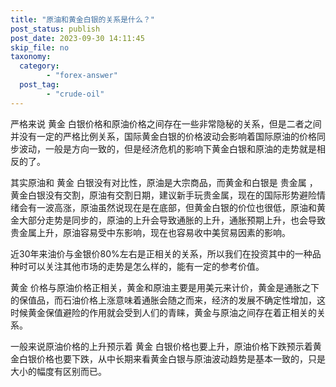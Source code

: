 ```yaml
---
title: "原油和黄金白银的关系是什么？"
post_status: publish
post_date: 2023-09-30 14:11:45
skip_file: no
taxonomy:
  category:
        - "forex-answer"
  post_tag:
        - "crude-oil"
---
```


严格来说 黄金 白银价格和原油价格之间存在一些非常隐秘的关系，但是二者之间并没有一定的严格比例关系，国际黄金白银的价格波动会影响着国际原油的价格同步波动，一般是方向一致的，但是经济危机的影响下黄金白银和原油的走势就是相反的了。

其实原油和 黄金 白银没有对比性，原油是大宗商品，而黄金和白银是 贵金属 ，黄金白银没有交割，原油有交割日期，建议新手玩贵金属，现在的国际形势避险情绪会有一波高涨，原油虽然说现在是在底部，但黄金白银的价位也很低，原油和黄金大部分走势是同步的，原油的上升会导致通胀的上升，通胀预期上升，也会导致贵金属上升，原油容易受中东影响，现在也容易收中美贸易因素的影响。

近30年来油价与金银价80%左右是正相关的关系，所以我们在投资其中的一种品种时可以关注其他市场的走势是怎么样的，能有一定的参考价值。

黄金 价格与原油价格正相关，黄金和原油主要是用美元来计价，黄金是通胀之下的保值品，而石油价格上涨意味着通胀会随之而来，经济的发展不确定性增加，这时候黄金保值避险的作用就会受到人们的青睐，黄金与原油之间存在着正相关的关系。

一般来说原油价格的上升预示着 黄金 白银价格也要上升，原油价格下跌预示着黄金白银价格也要下跌，从中长期来看黄金白银与原油波动趋势是基本一致的，只是大小的幅度有区别而已。
